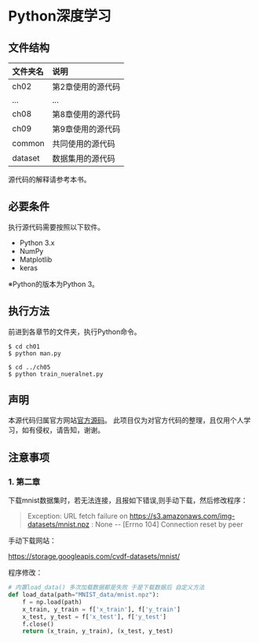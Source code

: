 # Python深度学习



## 文件结构

|文件夹名   |说明                         |
|:--        |:--                          |
|ch02       |第2章使用的源代码            |
|...        |...                          |
|ch08       |第8章使用的源代码            |
|ch09       |第9章使用的源代码            |
|common     |共同使用的源代码             |
|dataset    |数据集用的源代码             |


源代码的解释请参考本书。

## 必要条件
执行源代码需要按照以下软件。

* Python 3.x
* NumPy
* Matplotlib
* keras

※Python的版本为Python 3。

## 执行方法

前进到各章节的文件夹，执行Python命令。

```
$ cd ch01
$ python man.py

$ cd ../ch05
$ python train_nueralnet.py
```

## 声明

本源代码归属官方网站[官方源码](https://github.com/fchollet/deep-learning-with-python-notebooks)。
此项目仅为对官方代码的整理，且仅用个人学习，如有侵权，请告知，谢谢。

## 注意事项
### 1. 第二章

下载mnist数据集时，若无法连接，且报如下错误,则手动下载，然后修改程序：

> Exception: URL fetch failure on https://s3.amazonaws.com/img-datasets/mnist.npz : None -- [Errno 104] Connection reset by peer
 
手动下载网站：

https://storage.googleapis.com/cvdf-datasets/mnist/

程序修改：

```python
# 内置load_data() 多次加载数据都是失败 于是下载数据后 自定义方法
def load_data(path="MNIST_data/mnist.npz"):
    f = np.load(path)
    x_train, y_train = f['x_train'], f['y_train']
    x_test, y_test = f['x_test'], f['y_test']
    f.close()
    return (x_train, y_train), (x_test, y_test)
```
